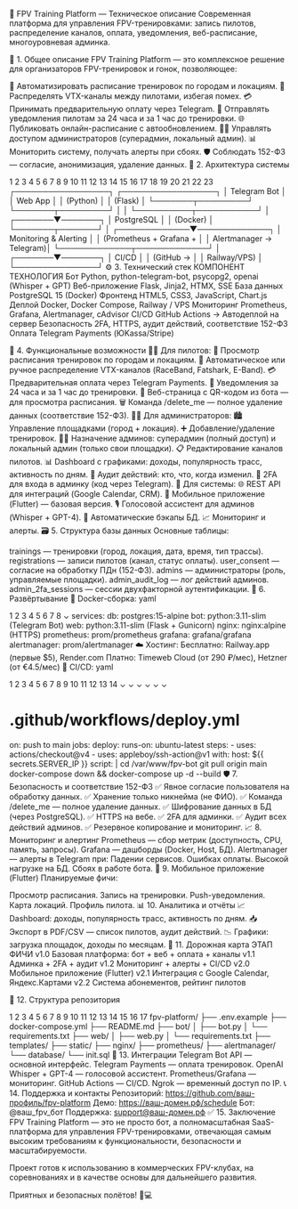🚁 FPV Training Platform — Техническое описание
Современная платформа для управления FPV-тренировками: запись пилотов, распределение каналов, оплата, уведомления, веб-расписание, многоуровневая админка. 

📌 1. Общее описание
FPV Training Platform — это комплексное решение для организаторов FPV-тренировок и гонок, позволяющее:

📅 Автоматизировать расписание тренировок по городам и локациям.
📡 Распределять VTX-каналы между пилотами, избегая помех.
💳 Принимать предварительную оплату через Telegram.
🔔 Отправлять уведомления пилотам за 24 часа и за 1 час до тренировки.
🌐 Публиковать онлайн-расписание с автообновлением.
👮‍♂️ Управлять доступом администраторов (суперадмин, локальный админ).
📊 Мониторить систему, получать алерты при сбоях.
🛡️ Соблюдать 152-ФЗ — согласие, анонимизация, удаление данных.
🧩 2. Архитектура системы


1
2
3
4
5
6
7
8
9
10
11
12
13
14
15
16
17
18
19
20
21
22
23
┌─────────────────┐    ┌─────────────────┐
│  Telegram Bot   │    │   Web App       │
│  (Python)       │    │  (Flask)        │
└───────┬─────────┘    └───────┬─────────┘
        │                      │
        └──────────┬───────────┘
                   │
           ┌───────▼───────┐
           │  PostgreSQL   │
           │   (Docker)    │
           └───────┬───────┘
                   │
     ┌─────────────▼─────────────┐
     │  Monitoring & Alerting    │
     │  (Prometheus + Grafana +  │
     │   Alertmanager → Telegram)│
     └─────────────┬─────────────┘
                   │
           ┌───────▼───────┐
           │   CI/CD       │
           │ (GitHub →     │
           │  Railway/VPS) │
           └───────────────┘
⚙️ 3. Технический стек
КОМПОНЕНТ
ТЕХНОЛОГИЯ
Бот
Python, python-telegram-bot, psycopg2, openai (Whisper + GPT)
Веб-приложение
Flask, Jinja2, HTMX, SSE
База данных
PostgreSQL 15 (Docker)
Фронтенд
HTML5, CSS3, JavaScript, Chart.js
Деплой
Docker, Docker Compose, Railway / VPS
Мониторинг
Prometheus, Grafana, Alertmanager, cAdvisor
CI/CD
GitHub Actions → Автодеплой на сервер
Безопасность
2FA, HTTPS, аудит действий, соответствие 152-ФЗ
Оплата
Telegram Payments (ЮKassa/Stripe)

🎯 4. Функциональные возможности
🧑‍✈️ Для пилотов:
📅 Просмотр расписания тренировок по городам и локациям.
📡 Автоматическое или ручное распределение VTX-каналов (RaceBand, Fatshark, E-Band).
💳 Предварительная оплата через Telegram Payments.
🔔 Уведомления за 24 часа и за 1 час до тренировки.
📱 Веб-страница с QR-кодом из бота — для просмотра расписания.
🗑️ Команда /delete_me — полное удаление данных (соответствие 152-ФЗ).
👮‍♂️ Для администраторов:
🏙️ Управление площадками (город + локация).
➕ Добавление/удаление тренировок.
🧑‍💼 Назначение админов: суперадмин (полный доступ) и локальный админ (только свои площадки).
📋 Редактирование каналов пилотов.
📊 Dashboard с графиками: доходы, популярность трасс, активность по дням.
📜 Аудит действий: кто, что, когда изменил.
🔐 2FA для входа в админку (код через Telegram).
🤖 Для системы:
🌐 REST API для интеграций (Google Calendar, CRM).
📱 Мобильное приложение (Flutter) — базовая версия.
🎙️ Голосовой ассистент для админов (Whisper + GPT-4).
🔄 Автоматические бэкапы БД.
📈 Мониторинг и алерты.
🗃️ 5. Структура базы данных
Основные таблицы:

trainings — тренировки (город, локация, дата, время, тип трассы).
registrations — записи пилотов (канал, статус оплаты).
user_consent — согласие на обработку ПДн (152-ФЗ).
admins — администраторы (роль, управляемые площадки).
admin_audit_log — лог действий админов.
admin_2fa_sessions — сессии двухфакторной аутентификации.
🚀 6. Развёртывание
🐳 Docker-сборка:
yaml


1
2
3
4
5
6
7
8
⌄
services:
  db: postgres:15-alpine
  bot: python:3.11-slim (Telegram Bot)
  web: python:3.11-slim (Flask + Gunicorn)
  nginx: nginx:alpine (HTTPS)
  prometheus: prom/prometheus
  grafana: grafana/grafana
  alertmanager: prom/alertmanager
☁️ Хостинг:
Бесплатно: Railway.app (первые $5), Render.com
Платно: Timeweb Cloud (от 290 ₽/мес), Hetzner (от €4.5/мес)
🔄 CI/CD:
yaml


1
2
3
4
5
6
7
8
9
10
11
12
13
14
⌄
⌄
⌄
⌄
⌄
⌄
# .github/workflows/deploy.yml
on: push to main
jobs:
  deploy:
    runs-on: ubuntu-latest
    steps:
      - uses: actions/checkout@v4
      - uses: appleboy/ssh-action@v1
        with:
          host: ${{ secrets.SERVER_IP }}
          script: |
            cd /var/www/fpv-bot
            git pull origin main
            docker-compose down && docker-compose up -d --build
🛡️ 7. Безопасность и соответствие 152-ФЗ
✅ Явное согласие пользователя на обработку данных.
✅ Хранение только никнейма (не ФИО).
✅ Команда /delete_me — полное удаление данных.
✅ Шифрование данных в БД (через PostgreSQL).
✅ HTTPS на вебе.
✅ 2FA для админки.
✅ Аудит всех действий админов.
✅ Резервное копирование и мониторинг.
📈 8. Мониторинг и алертинг
Prometheus — сбор метрик (доступность, CPU, память, запросы).
Grafana — дашборды (Docker, Host, БД).
Alertmanager — алерты в Telegram при:
Падении сервисов.
Ошибках оплаты.
Высокой нагрузке на БД.
Сбоях в работе бота.
📱 9. Мобильное приложение (Flutter)
Планируемые фичи:

Просмотр расписания.
Запись на тренировки.
Push-уведомления.
Карта локаций.
Профиль пилота.
📊 10. Аналитика и отчёты
📈 Dashboard: доходы, популярность трасс, активность по дням.
📥 Экспорт в PDF/CSV — список пилотов, аудит действий.
📉 Графики: загрузка площадок, доходы по месяцам.
🧭 11. Дорожная карта
ЭТАП
ФИЧИ
v1.0
Базовая платформа: бот + веб + оплата + каналы
v1.1
Админка + 2FA + аудит
v1.2
Мониторинг + алерты + CI/CD
v2.0
Мобильное приложение (Flutter)
v2.1
Интеграция с Google Calendar, Яндекс.Картами
v2.2
Система абонементов, рейтинг пилотов

📁 12. Структура репозитория


1
2
3
4
5
6
7
8
9
10
11
12
13
14
15
16
17
fpv-platform/
├── .env.example
├── docker-compose.yml
├── README.md
├── bot/
│   ├── bot.py
│   └── requirements.txt
├── web/
│   ├── web.py
│   └── requirements.txt
├── templates/
├── static/
├── nginx/
├── prometheus/
├── alertmanager/
└── database/
    └── init.sql
🤝 13. Интеграции
Telegram Bot API — основной интерфейс.
Telegram Payments — оплата тренировок.
OpenAI Whisper + GPT-4 — голосовой ассистент.
Prometheus/Grafana — мониторинг.
GitHub Actions — CI/CD.
Ngrok — временный доступ по IP.
📞 14. Поддержка и контакты
Репозиторий: https://github.com/ваш-профиль/fpv-platform
Демо: https://ваш-домен.рф/schedule
Бот: @ваш_fpv_бот
Поддержка: support@ваш-домен.рф
✅ 15. Заключение
FPV Training Platform — это не просто бот, а полномасштабная SaaS-платформа для управления FPV-тренировками, отвечающая самым высоким требованиям к функциональности, безопасности и масштабируемости.

Проект готов к использованию в коммерческих FPV-клубах, на соревнованиях и в качестве основы для дальнейшего развития.

Приятных и безопасных полётов! 🚁💻